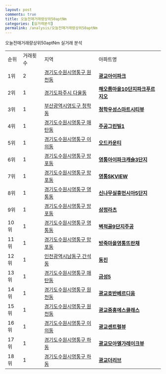 ```yaml
---
layout: post
comments: true
title: 오늘전매거래량상위50aptNm
categories: [실거래분석]
permalink: /analysis/오늘전매거래량상위50aptNm
---
```


오늘전매거래량상위50aptNm 실거래 분석

<table>
  <tr>
    <td>순위</td>
    <td>거래횟수</td>
    <td>지역</td>
    <td>아파트명</td>
  </tr>

  <tr>
    <td>1위</td>
    <td>2</td>
    <td><a href="/apt/경기도수원시영통구원천동">경기도수원시영통구 원천동</a></td>
    <td colspan="4" style="font-weight: bold;"><a href="/apt/경기도수원시영통구원천동광교아이파크">광교아이파크</a></td>
  </tr>

  <tr>
    <td>2위</td>
    <td>1</td>
    <td><a href="/apt/경기도파주시다율동">경기도파주시 다율동</a></td>
    <td colspan="4" style="font-weight: bold;"><a href="/apt/경기도파주시다율동해오름마을10단지파크푸르지오">해오름마을10단지파크푸르지오</a></td>
  </tr>

  <tr>
    <td>3위</td>
    <td>1</td>
    <td><a href="/apt/부산광역시영도구청학동">부산광역시영도구 청학동</a></td>
    <td colspan="4" style="font-weight: bold;"><a href="/apt/부산광역시영도구청학동청학우성스마트시티뷰">청학우성스마트시티뷰</a></td>
  </tr>

  <tr>
    <td>4위</td>
    <td>1</td>
    <td><a href="/apt/경기도수원시영통구매탄동">경기도수원시영통구 매탄동</a></td>
    <td colspan="4" style="font-weight: bold;"><a href="/apt/경기도수원시영통구매탄동주공그린빌1">주공그린빌1</a></td>
  </tr>

  <tr>
    <td>5위</td>
    <td>1</td>
    <td><a href="/apt/경기도수원시영통구이의동">경기도수원시영통구 이의동</a></td>
    <td colspan="4" style="font-weight: bold;"><a href="/apt/경기도수원시영통구이의동오드카운티">오드카운티</a></td>
  </tr>

  <tr>
    <td>6위</td>
    <td>1</td>
    <td><a href="/apt/경기도수원시영통구망포동">경기도수원시영통구 망포동</a></td>
    <td colspan="4" style="font-weight: bold;"><a href="/apt/경기도수원시영통구망포동영통아이파크캐슬3단지">영통아이파크캐슬3단지</a></td>
  </tr>

  <tr>
    <td>7위</td>
    <td>1</td>
    <td><a href="/apt/경기도수원시영통구망포동">경기도수원시영통구 망포동</a></td>
    <td colspan="4" style="font-weight: bold;"><a href="/apt/경기도수원시영통구망포동영통SKVIEW">영통SKVIEW</a></td>
  </tr>

  <tr>
    <td>8위</td>
    <td>1</td>
    <td><a href="/apt/경기도수원시영통구영통동">경기도수원시영통구 영통동</a></td>
    <td colspan="4" style="font-weight: bold;"><a href="/apt/경기도수원시영통구영통동신나무실휴먼시아5단지">신나무실휴먼시아5단지</a></td>
  </tr>

  <tr>
    <td>9위</td>
    <td>1</td>
    <td><a href="/apt/경기도수원시영통구망포동">경기도수원시영통구 망포동</a></td>
    <td colspan="4" style="font-weight: bold;"><a href="/apt/경기도수원시영통구망포동삼정라츠">삼정라츠</a></td>
  </tr>

  <tr>
    <td>10위</td>
    <td>1</td>
    <td><a href="/apt/경기도수원시영통구영통동">경기도수원시영통구 영통동</a></td>
    <td colspan="4" style="font-weight: bold;"><a href="/apt/경기도수원시영통구영통동벽적골9단지주공">벽적골9단지주공</a></td>
  </tr>

  <tr>
    <td>11위</td>
    <td>1</td>
    <td><a href="/apt/경기도수원시영통구망포동">경기도수원시영통구 망포동</a></td>
    <td colspan="4" style="font-weight: bold;"><a href="/apt/경기도수원시영통구망포동방죽마을영통뜨란채">방죽마을영통뜨란채</a></td>
  </tr>

  <tr>
    <td>12위</td>
    <td>1</td>
    <td><a href="/apt/인천광역시남동구간석동">인천광역시남동구 간석동</a></td>
    <td colspan="4" style="font-weight: bold;"><a href="/apt/인천광역시남동구간석동동진">동진</a></td>
  </tr>

  <tr>
    <td>13위</td>
    <td>1</td>
    <td><a href="/apt/경기도수원시영통구매탄동">경기도수원시영통구 매탄동</a></td>
    <td colspan="4" style="font-weight: bold;"><a href="/apt/경기도수원시영통구매탄동금성5">금성5</a></td>
  </tr>

  <tr>
    <td>14위</td>
    <td>1</td>
    <td><a href="/apt/경기도수원시영통구원천동">경기도수원시영통구 원천동</a></td>
    <td colspan="4" style="font-weight: bold;"><a href="/apt/경기도수원시영통구원천동광교호반베르디움">광교호반베르디움</a></td>
  </tr>

  <tr>
    <td>15위</td>
    <td>1</td>
    <td><a href="/apt/경기도수원시영통구원천동">경기도수원시영통구 원천동</a></td>
    <td colspan="4" style="font-weight: bold;"><a href="/apt/경기도수원시영통구원천동광교중흥에스클래스">광교중흥에스클래스</a></td>
  </tr>

  <tr>
    <td>16위</td>
    <td>1</td>
    <td><a href="/apt/경기도수원시영통구이의동">경기도수원시영통구 이의동</a></td>
    <td colspan="4" style="font-weight: bold;"><a href="/apt/경기도수원시영통구이의동광교센트럴뷰">광교센트럴뷰</a></td>
  </tr>

  <tr>
    <td>17위</td>
    <td>1</td>
    <td><a href="/apt/경기도수원시영통구하동">경기도수원시영통구 하동</a></td>
    <td colspan="4" style="font-weight: bold;"><a href="/apt/경기도수원시영통구하동광교모아엘가레이크뷰">광교모아엘가레이크뷰</a></td>
  </tr>

  <tr>
    <td>18위</td>
    <td>1</td>
    <td><a href="/apt/경기도수원시영통구하동">경기도수원시영통구 하동</a></td>
    <td colspan="4" style="font-weight: bold;"><a href="/apt/경기도수원시영통구하동광교더리브">광교더리브</a></td>
  </tr>

</table>
